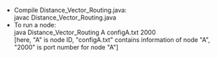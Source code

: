 * Compile Distance_Vector_Routing.java:  
javac Distance_Vector_Routing.java  
* To run a node:  
java Distance_Vector_Routing A configA.txt 2000  
[here, "A" is node ID, "configA.txt" contains information of node "A", "2000" is port number for node "A"]  
